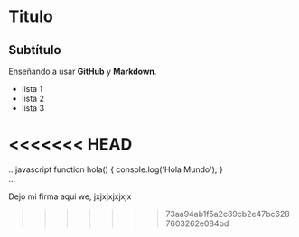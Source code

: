# Titulo

## Subtítulo

Enseñando a usar **GitHub** y **Markdown**.

- lista 1
- lista 2
- lista 3

<<<<<<< HEAD
=======
...javascript
    function hola()
    {
        console.log('Hola Mundo');
    }    
...    





























Dejo mi firma aqui we, jxjxjxjxjxjx
>>>>>>> 73aa94ab1f5a2c89cb2e47bc6287603262e084bd
